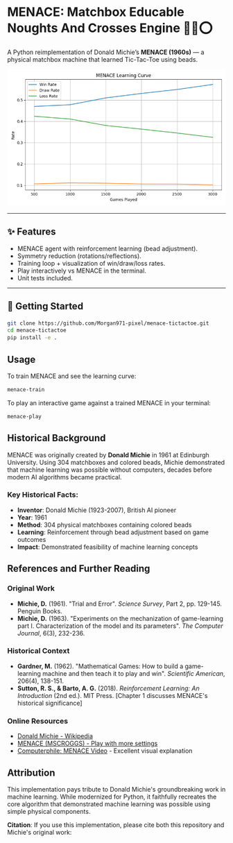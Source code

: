 # MENACE: Matchbox Educable Noughts And Crosses Engine 🎲❌⭕  

A Python reimplementation of Donald Michie’s **MENACE (1960s)** — a physical matchbox machine that learned Tic-Tac-Toe using beads.

![Learning Curve](examples/learning_curve.png)

---

## ✨ Features
- MENACE agent with reinforcement learning (bead adjustment).
- Symmetry reduction (rotations/reflections).
- Training loop + visualization of win/draw/loss rates.
- Play interactively vs MENACE in the terminal.
- Unit tests included.

---

## 🚀 Getting Started
```bash
git clone https://github.com/Morgan971-pixel/menace-tictactoe.git
cd menace-tictactoe
pip install -e .
```

## Usage

To train MENACE and see the learning curve:
```bash
menace-train
```

To play an interactive game against a trained MENACE in your terminal:
```bash
menace-play
```

## Historical Background

MENACE was originally created by **Donald Michie** in 1961 at Edinburgh University. Using 304 matchboxes and colored beads, Michie demonstrated that machine learning was possible without computers, decades before modern AI algorithms became practical.

### Key Historical Facts:
- **Inventor**: Donald Michie (1923-2007), British AI pioneer
- **Year**: 1961
- **Method**: 304 physical matchboxes containing colored beads
- **Learning**: Reinforcement through bead adjustment based on game outcomes
- **Impact**: Demonstrated feasibility of machine learning concepts

## References and Further Reading

### Original Work
- **Michie, D.** (1961). "Trial and Error". *Science Survey*, Part 2, pp. 129-145. Penguin Books.
- **Michie, D.** (1963). "Experiments on the mechanization of game-learning part I. Characterization of the model and its parameters". *The Computer Journal*, 6(3), 232-236.

### Historical Context
- **Gardner, M.** (1962). "Mathematical Games: How to build a game-learning machine and then teach it to play and win". *Scientific American*, 206(4), 138-151.
- **Sutton, R. S., & Barto, A. G.** (2018). *Reinforcement Learning: An Introduction* (2nd ed.). MIT Press. [Chapter 1 discusses MENACE's historical significance]

### Online Resources
- [Donald Michie - Wikipedia](https://en.wikipedia.org/wiki/Donald_Michie)
- [MENACE (MSCROGGS) - Play with more settings](https://www.mscroggs.co.uk/menace/)
- [Computerphile: MENACE Video](https://www.youtube.com/watch?v=R9c-_neaxeU) - Excellent visual explanation

## Attribution

This implementation pays tribute to Donald Michie's groundbreaking work in machine learning. While modernized for Python, it faithfully recreates the core algorithm that demonstrated machine learning was possible using simple physical components.

**Citation**: If you use this implementation, please cite both this repository and Michie's original work:
